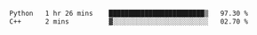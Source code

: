 <!--START_SECTION:waka-->

```txt
Python   1 hr 26 mins    ████████████████████████▒   97.30 %
C++      2 mins          ▓░░░░░░░░░░░░░░░░░░░░░░░░   02.70 %
```

<!--END_SECTION:waka-->
